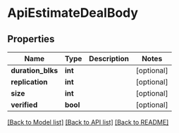 # ApiEstimateDealBody

## Properties
Name | Type | Description | Notes
------------ | ------------- | ------------- | -------------
**duration_blks** | **int** |  | [optional] 
**replication** | **int** |  | [optional] 
**size** | **int** |  | [optional] 
**verified** | **bool** |  | [optional] 

[[Back to Model list]](../../README.md#documentation-for-models) [[Back to API list]](../../README.md#documentation-for-api-endpoints) [[Back to README]](../../README.md)


